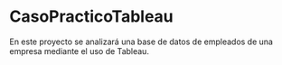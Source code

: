 # CasoPracticoTableau
En este proyecto se analizará una base de datos de empleados de una empresa mediante el uso de Tableau.
